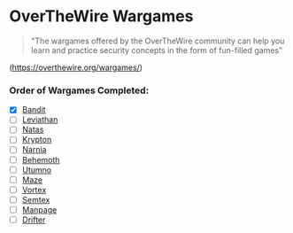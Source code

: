 # OverTheWire Wargames

> "The wargames offered by the OverTheWire community can help you learn and practice security concepts in the form of fun-filled games"

(https://overthewire.org/wargames/)

### Order of Wargames Completed:
- [x] [Bandit](http://overthewire.org/wargames/bandit/)
- [ ] [Leviathan](http://overthewire.org/wargames/leviathan/)
- [ ] [Natas](http://overthewire.org/wargames/natas/)
- [ ] [Krypton](http://overthewire.org/wargames/krypton/)
- [ ] [Narnia](http://overthewire.org/wargames/narnia/)
- [ ] [Behemoth](http://overthewire.org/wargames/behemoth/)
- [ ] [Utumno](http://overthewire.org/wargames/utumno/)
- [ ] [Maze](http://overthewire.org/wargames/maze/)
- [ ] [Vortex](http://overthewire.org/wargames/vortex/)
- [ ] [Semtex](http://overthewire.org/wargames/semtex/)
- [ ] [Manpage](http://overthewire.org/wargames/manpage/)
- [ ] [Drifter](http://overthewire.org/wargames/drifter/)
